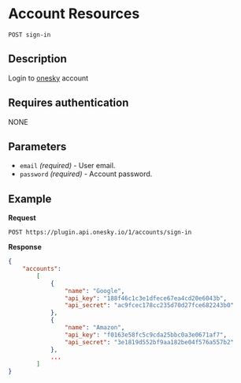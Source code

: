 # Account Resources

    POST sign-in

## Description
Login to [onesky](http://oneskyapp.com) account


## Requires authentication
NONE


## Parameters
- `email` _(required)_ - User email.
- `password` _(required)_ - Account password.


## Example
**Request**

    POST https://plugin.api.onesky.io/1/accounts/sign-in

**Response**
``` json
{
    "accounts":
        [
            {
                "name": "Google",
                "api_key": "188f46c1c3e1dfece67ea4cd20e6043b",
                "api_secret": "ac9fcec178cc235d70d27fce682243b0"
            },
            {
                "name": "Amazon",
                "api_key": "f0163e58fc5c9cda25bbc0a3e0671af7",
                "api_secret": "3e1819d552bf9aa182be04f576a557b2"
            },
            ...
        ]
}
```
